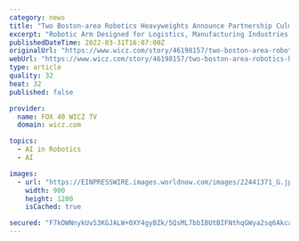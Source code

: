 ```yaml
---
category: news
title: "Two Boston-area Robotics Heavyweights Announce Partnership Culminating in Powerful Autonomous Mobile Heavy Lift Arm"
excerpt: "Robotic Arm Designed for Logistics, Manufacturing Industries to Help Facility Managers Combat Scarcity of Workers"
publishedDateTime: 2022-03-31T16:07:00Z
originalUrl: "https://www.wicz.com/story/46198157/two-boston-area-robotics-heavyweights-announce-partnership-culminating-in-powerful-autonomous-mobile-heavy-lift-arm"
webUrl: "https://www.wicz.com/story/46198157/two-boston-area-robotics-heavyweights-announce-partnership-culminating-in-powerful-autonomous-mobile-heavy-lift-arm"
type: article
quality: 32
heat: 32
published: false

provider:
  name: FOX 40 WICZ TV
  domain: wicz.com

topics:
  - AI in Robotics
  - AI

images:
  - url: "https://EINPRESSWIRE.images.worldnow.com/images/22441371_G.jpg?lastEditedDate=1648728469000"
    width: 900
    height: 1200
    isCached: true

secured: "F7kOWNnykUvS3KGJALW+0XY4gyBZk/5QsML7bbIBUtBIFNthqGWya2sq6AkcaNekwrWeyNKmT7nsCenYSywxSeLmgHrBkRsA4jdah/4ONhmDLi7AohUV4Aw4xvZUtprpB5Dotz+NrDNZbC0r/fqC3Rs0FGxmLLOR6Koh+0Qu7Xrvh4ThAo3n/GkYO/5agJ6vEwqU/F6OuTxPwGzs12fM2yz44YzUk9ylOoShEatgAlZXIsZXovAar9pQtpUxN+QNEOAu9qrkdyiXrjxFgfkK6//4qa+Jn4CvdMJQebeZxVTT9ZsIYtbXywYV7Wv/NRxfuiE2F2KeXF8zbVwr6fzDmNaU2ZEr7Mj+f93fp8vFyxA=;A6Nxr3byNWoeQxi9gpwa8Q=="
---
```


